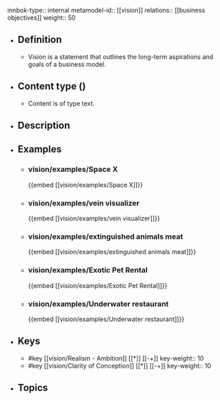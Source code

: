 innbok-type:: internal
metamodel-id:: [[vision]]
relations:: [[business objectives]]
weight:: 50

- ## Definition
  - Vision is a statement that outlines the long-term aspirations and goals of a business model.
- ## Content type ()
  - Content is of type text.
  
- ## Description
- ## Examples
  - ### vision/examples/Space X
    {{embed [[vision/examples/Space X]]}}
  - ### vision/examples/vein visualizer
    {{embed [[vision/examples/vein visualizer]]}}
  - ### vision/examples/extinguished animals meat
    {{embed [[vision/examples/extinguished animals meat]]}}
  - ### vision/examples/Exotic Pet Rental
    {{embed [[vision/examples/Exotic Pet Rental]]}}
  - ### vision/examples/Underwater restaurant
    {{embed [[vision/examples/Underwater restaurant]]}}
  
- ## Keys
  - #key [[vision/Realism - Ambition]] [[*]] [[-+]]
    key-weight:: 10
  - #key [[vision/Clarity of Conception]] [[*]] [[-+]]
    key-weight:: 10
- ## Topics
  

